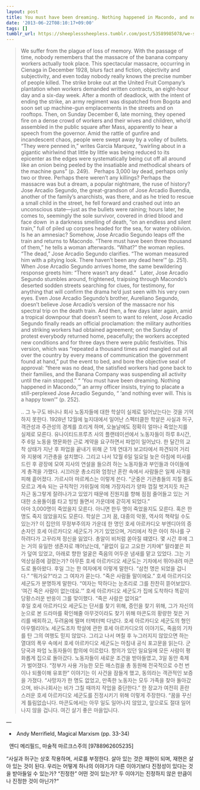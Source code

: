 ```yaml
---
layout: post
title: You must have been dreaming. Nothing happened in Macondo, and nothing ever will. 
date: '2013-06-22T08:10:17+09:00'
tags: []
tumblr_url: https://sheeplesssheepless.tumblr.com/post/53589985078/we-suffer-from-the-plague-of-loss-of-memory-with
---
```

> We suffer from the plague of loss of memory. With the passage of time, nobody remembers that the massacre of the banana company workers actually took place. This spectacular massacre, occurring in Cienaga in December 1928, blurs fact and fiction, objectivity and subjectivity, and even today nobody really knows the precise number of people killed. The strike broke out at the United Fruit Company’s plantation when workers demanded written contracts, an eight-hour day and a six-day week. After a month of deadlock, with the intent of ending the strike, an army regiment was dispatched from Bogota and soon set up machine-gun emplacements in the streets and on rooftops. Then, on Sunday December 6, late morning, they opened fire on a dense crowd of workers and their wives and children, who’d assembled in the public square after Mass, apparently to hear a speech from the governor. Amid the rattle of gunfire and incandescent chaos, people were swept away by a volley of bullets. “They were penned in,” writes Garcia Marquez, “swirling about in a gigantic whirlwind that little by little was being reduced to its epicenter as the edges were systematically being cut off all around like an onion being peeled by the insatiable and methodical shears of the machine guns” (p. 249). &nbsp; Perhaps 3,000 lay dead, perhaps only two or three. Perhaps there weren’t any killings? Perhaps the massacre was but a dream, a popular nightmare, the ruse of history? Jose Arcadio Segundo, the great-grandson of Jose Arcadio Buendia, another of the family’s anarchists, was there, and as he tried to rescue a small child in the street, he fell forward and crashed out into an unconscious state—just as the bullets were raining; hours later, he comes to, seemingly the sole survivor, covered in dried blood and face down &nbsp;in a darkness smelling of death, “on an endless and silent train,” full of piled up corpses headed for the sea, for watery oblivion. Is he an amnesiac? Somehow, Jose Arcadio Segundo leaps off the train and returns to Macondo. “There must have been three thousand of them,” he tells a woman afterwards. “What?” the woman replies. “The dead,” Jose Arcadio Segundo clarifies. “The woman measured him with a pitying look. There haven’t been any dead here’” (p. 251). When Jose Arcadio Segundo arrives home, the same bewildering response greets him: “There wasn’t any dead.” &nbsp; Later, Jose Arcadio Segundo stumbles around, frightened, traipsing through Macondo’s deserted sodden streets searching for clues, for testimony, for anything that will confirm the drama he’d just seen with his very own eyes. Even Jose Arcadio Segundo’s brother, Aureliano Segundo, doesn’t believe Jose Arcadio’s version of the massacre nor his spectral trip on the death train. And then, a few days later again, amid a tropical downpour that doesn’t seem to want to relent, Jose Arcadio Segundo finally reads an official proclamation: the military authorities and striking workers had obtained agreement; on the Sunday of protest everybody returned home, peacefully; the workers accepted new conditions and for three days there were public festivities. This version, which was “repeated a thousand times and mangled out all over the country by every means of communication the government found at hand,” put the event to bed, and bore the objective seal of approval: “there was no dead, the satisfied workers had gone back to their families, and the Banana Company was suspending all activity until the rain stopped.” “ ‘You must have been dreaming. Nothing happened in Macondo,’” an army officer insists, trying to placate a still-perplexed Jose Arcadio Segundo, “ ‘and nothing ever will. This is a happy town’” (p. 252).&nbsp;  
>   
> .. 그 누구도 바나나 회사 노동자들에 대한 학살이 실제로 일어났는다는 것을 기억하지 못한다. 1928년 12월에 늪지대에서 일어난 스펙터클한 학살은 사실과 허구, 객관성과 주관성의 경계를 흐리게 하며, 오늘날에도 정확히 얼마나 죽었는지를 실제로 모른다. 유나이티드프루츠 사의 플랜테이션에서 노동자들이 하루 8시간, 주 6일 노동을 명문화한 근로 계약을 요구하면서 파업이 일어났다. 한 달간의 교착 상태가 지난 후 파업을 끝내기 위해 군 1개 연대가 보고타에서 파견되어 거리와 지붕에 기관총을 설치했다. 그리고 나서 12월 6일 일요일 늦은 아침에 미사를 드린 후 광장에 모여 지사의 연설을 들으려 하는 노동자들과 부인들과 아이들에게 총격을 가했다. 시끄러운 총소리와 엄청난 혼란 속에서 사람들은 일제 사격을 피해 흩어졌다. 가르시아 마르케스는 이렇게 쓴다. “군중은 기관총들의 지칠 줄도 모르고 계속 되는 규칙적인 가위질에 의해 가장자리가 양파 껍질 벗겨지듯 차근차근 동그랗게 잘려나가고 있었기 때문에 진원지를 향해 점점 줄어들고 있는 거대한 소용돌이를 타고 빙빙 돌면서 가운데에 갇히게 되었다.”   
> 아마 3,000명이 죽었을지 모른다. 아니면 한두 명이 죽었을지도 모른다. 혹은 한 명도 죽지 않았을지도 모른다. 학살은 그저 꿈, 대중의 악몽, 역사의 책략일 수도 있는가? 이 집안의 무정부주의자 가운데 한 명인 호세 아르카디오 부엔디아의 증손자인 호세 아르카디오 세군도가 거기 있었으며, 거리에서 작은 아이 하나를 구하려다가 고꾸라져 정신을 잃었다. 총알이 비처럼 쏟아질 떄였다. 몇 시간 후에 그는 거의 유일한 생존자로 꺠어났는데, “끝없이 길고 고요한 기차에” 말라붙은 피가 덮여 있었고, 아래로 향한 얼굴은 죽음의 어두운 냄새를 맡고 있었다. 그는 기억상실증에 걸렸는가? 아무튼 호세 아르카디오 세군도는 기차에서 뛰어내려 마콘도로 돌아왔다. 후일 그는 한 여자에게 이렇게 말한다. “삼천 명은 되었을 겁니다.” “뭐가요?“라고 그 여자가 묻는다. "죽은 사람들 말이에요.” 호세 아르카디오 세군도가 분명하게 말한다. “여자는 딱하다는 눈초리로 그를 찬찬히 뜯어보았다. ‘여긴 죽은 사람이 없는데요.’” 호세 아르카디오 세군도가 집에 도착하다 똑같이 당황스러운 반응이 그를 맞이했다. “죽은 사람은 없어요”  
> 후일 호세 아르카디오 세군도는 단서를 찾기 위해, 증인을 찾기 위해, 그가 자신의 눈으로 본 드라마를 확인해줄 아무것이라도 찾기 위해 마콘도의 황량한 젖은 거리를 배회하고, 두려움에 떨며 터벅터벅 다녔다. 호세 아르카디오 세군도의 형인 아우렐리아노 세군도조차 학살에 관한 호세 아르카디오의 이야기도, 죽음의 기차를 탄 그의 여행도 믿지 않았다. 그리고 나서 며칠 후 누그러지지 않았으면 하는 열대의 폭우 속에서 호세 아르카디오 세군도는 마침내 공식 포고문을 읽는다. 군 당국과 파업 노동자들이 합의에 이르렀다. 항의가 있던 일요일에 모든 사람이 평화롭게 집으로 돌아갔다. 노동자들이 새로운 조건을 받아들였고, 3일 동안 축제가 벌어졌다. “정부가 사용 가능한 모든 매스컴을 총 동원해 전국적으로 수천 번이나 되풀이해 유포한” 이야기는 이 사건을 잠들게 했고, 동의라는 객관적인 보증을 가졌다. “사망자가 한 명도 없었고, 만족한 노동자는 모두 가족을 찾아 돌아갔으며, 바나나회사는 비가 그칠 때까지 작업을 중단한다.” 한 장교가 여전히 혼란스러운 호세 아르카디오 세군도를 진정시키기 위해 이렇게 주장한다. “꿈을 꾸신게 틀림없습니다. 마콘도에서는 아무 일도 일어나지 않았고, 앞으로도 절대 일어나지 않을 겁니다. 여긴 살기 좋은 마을입니다.

—

- &nbsp;Andy Merrifield, Magical Marxism (pp. 33-34)&nbsp;

&nbsp; 앤디 메리필드, 마술적 마르크스주의 [9788962605235]

“사실과 허구는 상호 작용하며, 서로를 부정한다. 살아 있는 것은 재현이 되며, 재현은 살아 있는 것이 된다. 우리는 어떻게 하나의 이야기가 다른 이야기보다 진정성이 있다는 것을 받아들일 수 있는가? “진정한” 어떤 것이 있는가? 두 이야기는 진정하지 않은 만큼이나 진정한 것이 아닌가?“


